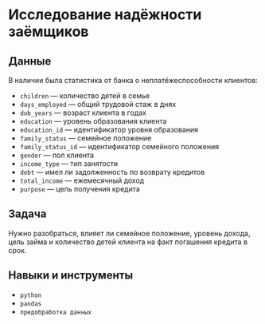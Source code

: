 # Исследование надёжности заёмщиков 


## Данные

В наличии была статистика от банка о неплатёжеспособности клиентов:
* `children` — количество детей в семье
* `days_employed` — общий трудовой стаж в днях
* `dob_years` — возраст клиента в годах
* `education` — уровень образования клиента
* `education_id` — идентификатор уровня образования
* `family_status` — семейное положение
* `family_status_id` — идентификатор семейного положения
* `gender` — пол клиента
* `income_type` — тип занятости
* `debt` — имел ли задолженность по возврату кредитов
* `total_income` — ежемесячный доход
* `purpose` — цель получения кредита

## Задача

Нужно разобраться, влияет ли семейное положение, уровень дохода, цель займа и количество детей клиента на факт погашения кредита в срок.

## Навыки и инструменты
* `python` 
* `pandas`  
* `предобработка данных`  